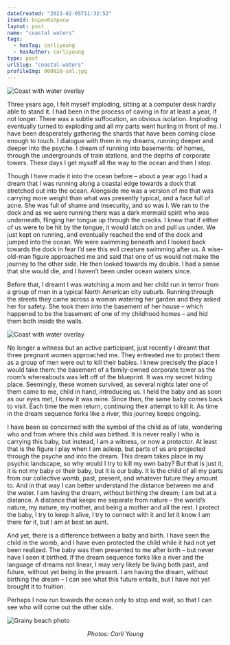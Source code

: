 ```yaml
---
dateCreated: "2023-02-05T11:32:52"
itemId: bcpov6shpocw
layout: post
name: "coastal waters"
tags:
  - hasTag: carliyoung
  - hasAuthor: carliyoung
type: post
urlSlug: "coastal-waters"
profileImg: 000028-sml.jpg
---
```


![Coast with water overlay](../images/000028.jpg)

Three years ago, I felt myself imploding, sitting at a computer desk hardly able to stand it. I had been in the process of caving in for at least a year, if not longer. There was a subtle suffocation, an obvious isolation. Imploding eventually turned to exploding and all my parts went hurling in front of me. I have been desperately gathering the shards that have been coming close enough to touch. I dialogue with them in my dreams, running deeper and deeper into the psyche. I dream of running into basements: of homes, through the undergrounds of train stations, and the depths of corporate towers. These days I get myself all the way to the ocean and then I stop.

Though I have made it into the ocean before – about a year ago I had a dream that I was running along a coastal edge towards a dock that stretched out into the ocean. Alongside me was a version of me that was carrying more weight than what was presently typical, and a face full of acne. She was full of shame and insecurity, and so was I. We ran to the dock and as we were running there was a dark mermaid spirit who was underneath, flinging her tongue up through the cracks. I knew that if either of us were to be hit by the tongue, it would latch on and pull us under. We just kept on running, and eventually reached the end of the dock and jumped into the ocean. We were swimming beneath and I looked back towards the dock in fear I’d see this evil creature swimming after us. A wise-old-man figure approached me and said that one of us would not make the journey to the other side. He then looked towards my double. I had a sense that she would die, and I haven’t been under ocean waters since.

Before that, I dreamt I was watching a mom and her child run in terror from a group of men in a typical North American city suburb. Running through the streets they came across a woman watering her garden and they asked her for safety. She took them into the basement of her house – which happened to be the basement of one of my childhood homes – and hid them both inside the walls.

![Coast with water overlay](../images/000027.jpg)

No longer a witness but an active participant, just recently I dreamt that three pregnant women approached me. They entreated me to protect them as a group of men were out to kill their babies. I knew precisely the place I would take them: the basement of a family-owned corporate tower as the room’s whereabouts was left off of the blueprint. It was my secret hiding place. Seemingly, these women survived, as several nights later one of them came to me, child in hand, introducing us. I held the baby and as soon as our eyes met, I knew it was mine. Since then, the same baby comes back to visit. Each time the men return, continuing their attempt to kill it. As time in the dream sequence forks like a river, this journey keeps ongoing.

I have been so concerned with the symbol of the child as of late, wondering who and from where this child was birthed. It is never really I who is carrying this baby, but instead, I am a witness, or now a protector. At least that is the figure I play when I am asleep, but parts of us are projected through the psyche and into the dream. This dream takes place in my psychic landscape, so why would I try to kill my own baby? But that is just it, it is not my baby or their baby, but it is our baby. It is the child of all my parts from our collective womb, past, present, and whatever future they amount to. And in that way I can better understand the distance between me and the water. I am having the dream, without birthing the dream; I am but at a distance. A distance that keeps me separate from nature – the world’s nature, my nature, my mother, and being a mother and all the rest. I protect the baby, I try to keep it alive, I try to connect with it and let it know I am there for it, but I am at best an aunt.

And yet, there is a difference between a baby and birth. I have seen the child in the womb, and I have even protected the child while it had not yet been realized. The baby was then presented to me after birth – but never have I seen it birthed. If the dream sequence forks like a river and the language of dreams not linear, I may very likely be living both past, and future, without yet being in the present. I am having the dream, without birthing the dream – I can see what this future entails, but I have not yet brought it to fruition.

Perhaps I now run towards the ocean only to stop and wait, so that I can see who will come out the other side.

![Grainy beach photo](../images/000010.jpg)

<div class="caption" style="text-align: center;"><i>Photos: Carli Young</i></div>
